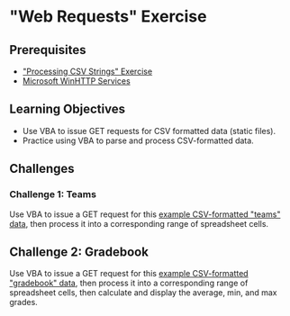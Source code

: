 # "Web Requests" Exercise

## Prerequisites

  + ["Processing CSV Strings" Exercise](/exercises/processing-csv-strings/exercise.md)
  + [Microsoft WinHTTP Services](/notes/visual-basic/references/win-http/notes.md)

## Learning Objectives

  + Use VBA to issue GET requests for CSV formatted data (static files).
  + Practice using VBA to parse and process CSV-formatted data.

## Challenges

### Challenge 1: Teams

Use VBA to issue a GET request for this [example CSV-formatted "teams" data](teams.csv), then process it into a corresponding range of spreadsheet cells.

## Challenge 2: Gradebook

Use VBA to issue a GET request for this [example CSV-formatted "gradebook" data](gradebook.csv), then process it into a corresponding range of spreadsheet cells, then calculate and display the average, min, and max grades.
